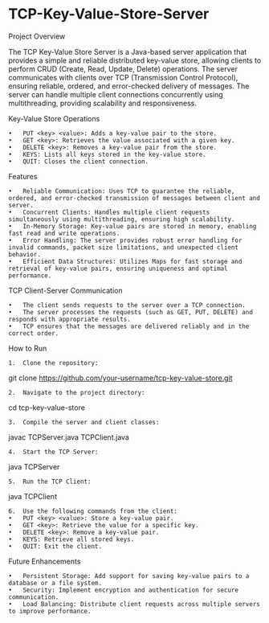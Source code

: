 # TCP-Key-Value-Store-Server

Project Overview

The TCP Key-Value Store Server is a Java-based server application that provides a simple and reliable distributed key-value store, allowing clients to perform CRUD (Create, Read, Update, Delete) operations. The server communicates with clients over TCP (Transmission Control Protocol), ensuring reliable, ordered, and error-checked delivery of messages. The server can handle multiple client connections concurrently using multithreading, providing scalability and responsiveness.

Key-Value Store Operations

	•	PUT <key> <value>: Adds a key-value pair to the store.
	•	GET <key>: Retrieves the value associated with a given key.
	•	DELETE <key>: Removes a key-value pair from the store.
	•	KEYS: Lists all keys stored in the key-value store.
	•	QUIT: Closes the client connection.

Features

	•	Reliable Communication: Uses TCP to guarantee the reliable, ordered, and error-checked transmission of messages between client and server.
	•	Concurrent Clients: Handles multiple client requests simultaneously using multithreading, ensuring high scalability.
	•	In-Memory Storage: Key-value pairs are stored in memory, enabling fast read and write operations.
	•	Error Handling: The server provides robust error handling for invalid commands, packet size limitations, and unexpected client behavior.
	•	Efficient Data Structures: Utilizes Maps for fast storage and retrieval of key-value pairs, ensuring uniqueness and optimal performance.

TCP Client-Server Communication

	•	The client sends requests to the server over a TCP connection.
	•	The server processes the requests (such as GET, PUT, DELETE) and responds with appropriate results.
	•	TCP ensures that the messages are delivered reliably and in the correct order.

How to Run

	1.	Clone the repository:

git clone https://github.com/your-username/tcp-key-value-store.git


	2.	Navigate to the project directory:

cd tcp-key-value-store


	3.	Compile the server and client classes:

javac TCPServer.java TCPClient.java


	4.	Start the TCP Server:

java TCPServer


	5.	Run the TCP Client:

java TCPClient


	6.	Use the following commands from the client:
	•	PUT <key> <value>: Store a key-value pair.
	•	GET <key>: Retrieve the value for a specific key.
	•	DELETE <key>: Remove a key-value pair.
	•	KEYS: Retrieve all stored keys.
	•	QUIT: Exit the client.

Future Enhancements

	•	Persistent Storage: Add support for saving key-value pairs to a database or a file system.
	•	Security: Implement encryption and authentication for secure communication.
	•	Load Balancing: Distribute client requests across multiple servers to improve performance.

